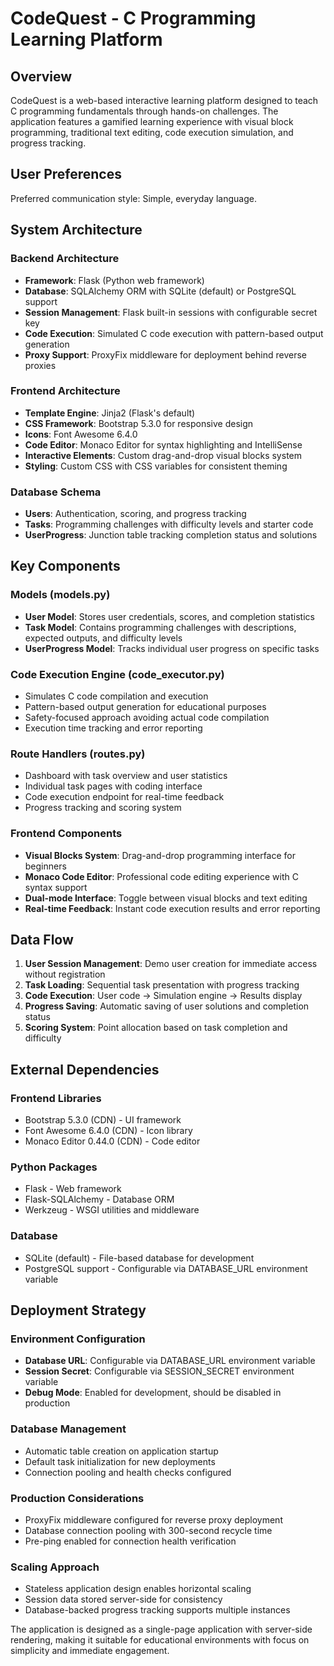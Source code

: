 # CodeQuest - C Programming Learning Platform

## Overview

CodeQuest is a web-based interactive learning platform designed to teach C programming fundamentals through hands-on challenges. The application features a gamified learning experience with visual block programming, traditional text editing, code execution simulation, and progress tracking.

## User Preferences

Preferred communication style: Simple, everyday language.

## System Architecture

### Backend Architecture
- **Framework**: Flask (Python web framework)
- **Database**: SQLAlchemy ORM with SQLite (default) or PostgreSQL support
- **Session Management**: Flask built-in sessions with configurable secret key
- **Code Execution**: Simulated C code execution with pattern-based output generation
- **Proxy Support**: ProxyFix middleware for deployment behind reverse proxies

### Frontend Architecture
- **Template Engine**: Jinja2 (Flask's default)
- **CSS Framework**: Bootstrap 5.3.0 for responsive design
- **Icons**: Font Awesome 6.4.0
- **Code Editor**: Monaco Editor for syntax highlighting and IntelliSense
- **Interactive Elements**: Custom drag-and-drop visual blocks system
- **Styling**: Custom CSS with CSS variables for consistent theming

### Database Schema
- **Users**: Authentication, scoring, and progress tracking
- **Tasks**: Programming challenges with difficulty levels and starter code
- **UserProgress**: Junction table tracking completion status and solutions

## Key Components

### Models (models.py)
- **User Model**: Stores user credentials, scores, and completion statistics
- **Task Model**: Contains programming challenges with descriptions, expected outputs, and difficulty levels
- **UserProgress Model**: Tracks individual user progress on specific tasks

### Code Execution Engine (code_executor.py)
- Simulates C code compilation and execution
- Pattern-based output generation for educational purposes
- Safety-focused approach avoiding actual code compilation
- Execution time tracking and error reporting

### Route Handlers (routes.py)
- Dashboard with task overview and user statistics
- Individual task pages with coding interface
- Code execution endpoint for real-time feedback
- Progress tracking and scoring system

### Frontend Components
- **Visual Blocks System**: Drag-and-drop programming interface for beginners
- **Monaco Code Editor**: Professional code editing experience with C syntax support
- **Dual-mode Interface**: Toggle between visual blocks and text editing
- **Real-time Feedback**: Instant code execution results and error reporting

## Data Flow

1. **User Session Management**: Demo user creation for immediate access without registration
2. **Task Loading**: Sequential task presentation with progress tracking
3. **Code Execution**: User code → Simulation engine → Results display
4. **Progress Saving**: Automatic saving of user solutions and completion status
5. **Scoring System**: Point allocation based on task completion and difficulty

## External Dependencies

### Frontend Libraries
- Bootstrap 5.3.0 (CDN) - UI framework
- Font Awesome 6.4.0 (CDN) - Icon library
- Monaco Editor 0.44.0 (CDN) - Code editor

### Python Packages
- Flask - Web framework
- Flask-SQLAlchemy - Database ORM
- Werkzeug - WSGI utilities and middleware

### Database
- SQLite (default) - File-based database for development
- PostgreSQL support - Configurable via DATABASE_URL environment variable

## Deployment Strategy

### Environment Configuration
- **Database URL**: Configurable via DATABASE_URL environment variable
- **Session Secret**: Configurable via SESSION_SECRET environment variable
- **Debug Mode**: Enabled for development, should be disabled in production

### Database Management
- Automatic table creation on application startup
- Default task initialization for new deployments
- Connection pooling and health checks configured

### Production Considerations
- ProxyFix middleware configured for reverse proxy deployment
- Database connection pooling with 300-second recycle time
- Pre-ping enabled for connection health verification

### Scaling Approach
- Stateless application design enables horizontal scaling
- Session data stored server-side for consistency
- Database-backed progress tracking supports multiple instances

The application is designed as a single-page application with server-side rendering, making it suitable for educational environments with focus on simplicity and immediate engagement.